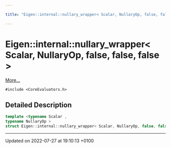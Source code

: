 ```yaml
---

title: "Eigen::internal::nullary_wrapper< Scalar, NullaryOp, false, false, false >"

---
```


# Eigen::internal::nullary_wrapper< Scalar, NullaryOp, false, false, false >



 [More...](#detailed-description)


`#include <CoreEvaluators.h>`

## Detailed Description

```cpp
template <typename Scalar ,
typename NullaryOp >
struct Eigen::internal::nullary_wrapper< Scalar, NullaryOp, false, false, false >;
```

-------------------------------

Updated on 2022-07-27 at 19:10:13 +0100